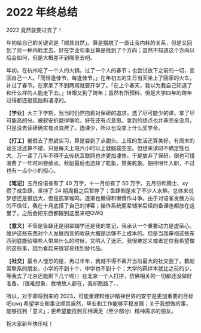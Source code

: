 # 2022 年终总结

2022 竟然就要过去了！

年初给自己的关键词是「顺其自然」。算是摆脱了一直让我内耗的关系，但是又回到了另一种内耗里去。好在学业和事业算是找到了个方向；虽然不知道这个方向以后会如何，但是大概差不到哪里去吧。

年初，在杭州吃了一个人的火锅，过了一个人的春节；也尝试放下之前的一切，变回自己一人。「而恰逢佳节，每逢佳节。」在年初五的生日当天坐上了回家的火车，补过了春节。在家呆了不到两周就要开学了。「在上个春天，我以为我自己知道了和什么样的人能走下去。」转眼又到了跨年；虽然有所预料，但是大学四年的跨年过得都还挺孤独和凄凉的。

【**学业**】大三下学期，我当时仍然抱着对保研的追求，选了尽可能少的课，拿了尽可能高的分。被软安折磨得够呛，好在还有点意思。拿到的绩点也并非完全没用，只是没去读研确实有点浪费了。选课少，所以也没拿上什么奖学金。

【**打工**】暑假去了思勰实习，算是尝到了点甜头。上班的生活还算美好，有周末的话生活还算不错，只是每天上班六小时以上就脑袋空空。但想来读研不确定性也大，万一读了几年不得不去传统互联网也许更加凄惨。于是放弃了保研，倒也可惜浪费了一年时间卷绩点。秋招最后也选择了乾象，赞美乾象。期待明年入职，不过也有一点小小的担心。

【**笔记**】五月份语雀有了 40 万字，十一月份有了 50 万字。五月份和腾士、xy 攒了咸鱼肆，坚持了 24 期周报之后暂停了；鱼肆倒是来了不少人水群。总体来说梦想还是很远大，但是孤掌难鸣，逐渐也懒得和懒惰作斗争。由于对语雀发展方向的不信任，我在十月底搭了自己的博客；操作系统朋辈辅学后续的备课也都放在这里了。之后会把东西都搬到这里来吧QWQ

【**意义**】不管是鱼肆还是朋辈辅学还是我的笔记，我承认一个重要动力是虚荣心。维护这些东西对个人发展而言的收获大概是远够不上成本的。但是当我审视这些东西到底能给哪些人带来什么的时候，又陷入了迷茫。我很难定义或者定位我希望做的这些事，因为看起来很容易找到替代品。

【**社交**】最令人惶恐的是，再过半年，我就不得不离开当前最大的社交圈了。数起常联系的朋友，小学的不到十个，中学也不到十个；大学的羁绊本就比之前的少，等我去了北京还能剩下几个呢））在北京一个人打拼，仿佛相关的一切都还没做好准备。（很难想象，故地故人都在，我却跑路了、、

所以，对于即将到来的 2023，可能重建和维护精神世界的安宁是更加重要的目标吧qwq 希望学业和事业顺其自然，毕业和工作能够平稳发展；关于我想做的事，能够找到「意义」；更希望能找到互相满足（至少部分）精神需求的朋友。

祝大家新年快乐哇！